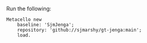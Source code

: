Run the following:

```language=text
Metacello new
	baseline: 'SjmJenga';
	repository: 'github://sjmarshy/gt-jenga:main';
	load.
```
